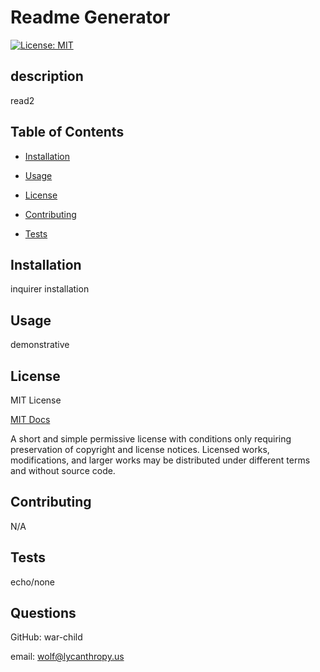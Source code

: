 # Readme Generator
  [![License: MIT](https://img.shields.io/badge/License-MIT-yellow.svg)](https://opensource.org/licenses/MIT)
## description

read2

## Table of Contents

* [Installation](#installation)

* [Usage](#usage)

* [License](#license)

* [Contributing](#contributing)

* [Tests](#tests)

## Installation

inquirer installation

## Usage
demonstrative

## License
MIT License

[MIT Docs](https://opensource.org/licenses/MIT)

A short and simple permissive license with conditions only requiring preservation of copyright and license notices. Licensed works, modifications, and larger works may be distributed under different terms and without source code.

## Contributing
N/A

## Tests
echo/none

## Questions
GitHub: war-child

email: wolf@lycanthropy.us


